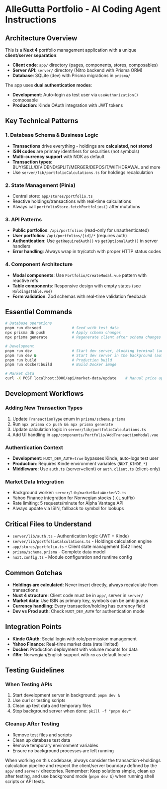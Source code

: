 # AlleGutta Portfolio - AI Coding Agent Instructions

## Architecture Overview

This is a **Nuxt 4** portfolio management application with a unique **client/server separation**:

- **Client code**: `app/` directory (pages, components, stores, composables)
- **Server API**: `server/` directory (Nitro backend with Prisma ORM)
- **Database**: SQLite (dev) with Prisma migrations in `prisma/`

The app uses **dual authentication modes**:

- **Development**: Auto-login as test user via `useAuthorization()` composable
- **Production**: Kinde OAuth integration with JWT tokens

## Key Technical Patterns

### 1. Database Schema & Business Logic

- **Transactions** drive everything - holdings are **calculated, not stored**
- **ISIN codes** are primary identifiers for securities (not symbols)
- **Multi-currency support** with NOK as default
- **Transaction types**: BUY/SELL/DIVIDEND/SPLIT/MERGER/DEPOSIT/WITHDRAWAL and more
- Use `server/lib/portfolioCalculations.ts` for holdings recalculation

### 2. State Management (Pinia)

- Central store: `app/stores/portfolio.ts`
- Reactive holdings/transactions with real-time calculations
- Always call `portfolioStore.fetchPortfolios()` after mutations

### 3. API Patterns

- **Public portfolios**: `/api/portfolios` (read-only for unauthenticated)
- **User portfolios**: `/api/portfolios/[id]/*` (requires auth)
- **Authentication**: Use `getRequiredAuth()` vs `getOptionalAuth()` in server handlers
- **Error handling**: Always wrap in try/catch with proper HTTP status codes

### 4. Component Architecture

- **Modal components**: Use `Portfolio/CreateModal.vue` pattern with reactive refs
- **Table components**: Responsive design with empty states (see `HoldingsTable.vue`)
- **Form validation**: Zod schemas with real-time validation feedback

## Essential Commands

```bash
# Database operations
pnpm run db:seed              # Seed with test data
npx prisma db push            # Apply schema changes
npx prisma generate           # Regenerate client after schema changes

# Development
pnpm run dev                  # Start dev server, blocking terminal (auto-login enabled)
pnpm run dev &                # Start dev server in the background (auto-login enabled)
pnpm run build                # Production build
pnpm run docker:build         # Build Docker image

# Market data
curl -X POST localhost:3000/api/market-data/update    # Manual price update
```

## Development Workflows

### Adding New Transaction Types

1. Update `TransactionType` enum in `prisma/schema.prisma`
2. Run `npx prisma db push && npx prisma generate`
3. Update calculation logic in `server/lib/portfolioCalculations.ts`
4. Add UI handling in `app/components/Portfolio/AddTransactionModal.vue`

### Authentication Context

- **Development**: `NUXT_DEV_AUTH=true` bypasses Kinde, auto-logs test user
- **Production**: Requires Kinde environment variables (`NUXT_KINDE_*`)
- **Middleware**: Use `auth.ts` (server+client) or `auth.client.ts` (client-only)

### Market Data Integration

- Background worker: `server/lib/marketDataWorkerV2.ts`
- Yahoo Finance integration for Norwegian stocks (`.OL` suffix)
- Rate limiting: 5 requests/minute for Alpha Vantage API
- Always update via ISIN, fallback to symbol for lookups

## Critical Files to Understand

- `server/lib/auth.ts` - Authentication logic (JWT + Kinde)
- `server/lib/portfolioCalculations.ts` - Holdings calculation engine
- `app/stores/portfolio.ts` - Client state management (542 lines)
- `prisma/schema.prisma` - Complete data model
- `nuxt.config.ts` - Module configuration and runtime config

## Common Gotchas

- **Holdings are calculated**: Never insert directly, always recalculate from transactions
- **Nuxt 4 structure**: Client code must be in `app/`, server in `server/`
- **Market data**: Use ISIN as primary key, symbols can be ambiguous
- **Currency handling**: Every transaction/holding has currency field
- **Dev vs Prod auth**: Check `NUXT_DEV_AUTH` for authentication mode

## Integration Points

- **Kinde OAuth**: Social login with role/permission management
- **Yahoo Finance**: Real-time market data (rate limited)
- **Docker**: Production deployment with volume mounts for data
- **i18n**: Norwegian/English support with `no` as default locale

## Testing Guidelines

### When Testing APIs

1. Start development server in background: `pnpm dev &`
2. Use curl or testing scripts
3. Clean up test data and temporary files
4. Stop background server when done: `pkill -f "pnpm dev"`

### Cleanup After Testing

- Remove test files and scripts
- Clean up database test data
- Remove temporary environment variables
- Ensure no background processes are left running

When working on this codebase, always consider the transaction→holdings calculation pipeline and respect the client/server boundary defined by the `app/` and `server/` directories.
Remember: Keep solutions simple, clean up after testing, and use background mode (`pnpm dev &`) when running shell scripts or API tests.
